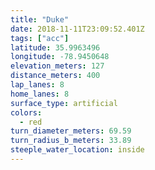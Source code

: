 ```yaml
---
title: "Duke"
date: 2018-11-11T23:09:52.401Z
tags: ["acc"]
latitude: 35.9963496
longitude: -78.9450648
elevation_meters: 127
distance_meters: 400
lap_lanes: 8
home_lanes: 8
surface_type: artificial
colors:
  - red
turn_diameter_meters: 69.59
turn_radius_b_meters: 33.89
steeple_water_location: inside
---
```


